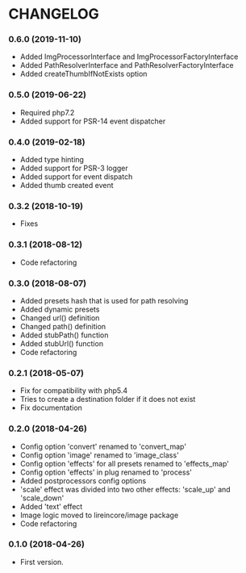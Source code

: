 # CHANGELOG

### 0.6.0 (2019-11-10)

  * Added ImgProcessorInterface and ImgProcessorFactoryInterface
  * Added PathResolverInterface and PathResolverFactoryInterface
  * Added createThumbIfNotExists option

### 0.5.0 (2019-06-22)

  * Required php7.2
  * Added support for PSR-14 event dispatcher

### 0.4.0 (2019-02-18)

  * Added type hinting
  * Added support for PSR-3 logger
  * Added support for event dispatch
  * Added thumb created event

### 0.3.2 (2018-10-19)

  * Fixes

### 0.3.1 (2018-08-12)

  * Code refactoring

### 0.3.0 (2018-08-07)

  * Added presets hash that is used for path resolving
  * Added dynamic presets
  * Changed url() definition
  * Changed path() definition
  * Added stubPath() function
  * Added stubUrl() function
  * Code refactoring

### 0.2.1 (2018-05-07)

  * Fix for compatibility with php5.4
  * Tries to create a destination folder if it does not exist
  * Fix documentation

### 0.2.0 (2018-04-26)

  * Config option 'convert' renamed to 'convert_map'
  * Config option 'image' renamed to 'image_class'
  * Config option 'effects' for all presets renamed to 'effects_map'
  * Config option 'effects' in plug renamed to 'process'
  * Added postprocessors config options
  * 'scale' effect was divided into two other effects: 'scale_up' and 'scale_down'
  * Added 'text' effect
  * Image logic moved to lireincore/image package
  * Code refactoring

### 0.1.0 (2018-04-26)

  * First version.

